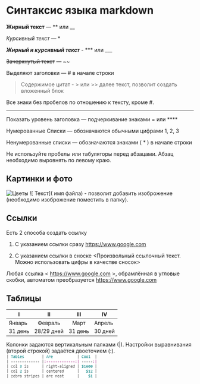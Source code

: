 # Cинтаксис языка markdown #

 **Жирный текст** — ** или  __ 

 *Курсивный текст*  — *

 ***Жирный и курсивный текст***  - *** или  ___ 

  ~~Зачеркнутый текст~~ — ~~

 Выделяют заголовки — # в начале строки

 > Содержимое цитат - > или >> далее текст,  позволит создать вложенный блок

Все знаки без пробелов по отношению к тексту, кроме #.
********************************************
Показать уровень заголовка —
подчеркивание знаками = или ****

Нумерованные Списки — обозначаются
обычными цифрами 1, 2, 3

 Ненумерованные cписки — обозначаются
знаками ( * ) в начале строки

  Не используйте пробелы или табуляторы перед абзацами.
Абзац необходимо выровнять по левому краю.

## Картинки и фото ##
![Цветы](1.jpeg) ![ Текст]( имя файла) - позволит добавить изоброжение (необходимо изоброжение поместить в папку).
 
## Ссылки ##

Есть 2 способа создать ссылку

1. С указанием ссылки сразу <https://www.google.com>

2. С указанием ссылки в сноске <Произвольный ссылочный текст. Можно использовать цифры в качестве сносок>

Любая ссылка < https://www.google.com >, обрамлённая в угловые скобки, автоматом преобразуется 
<https://www.google.com>

## Таблицы ##

| I      |  II       |      III   |      IV    |   
|-------|:---------:|:----------:|-----------|
|Январь  |  Февраль   |     Март   | Апрель     |
| 31 день |28/29 дней | 31 день    | 30 дней     |

 Колонки задаются вертикальным палками (|). Настройки выравнивания (второй строкой) задаётся двоеточием (:). ![Цветы](%D0%A1%D0%BD%D0%B8%D0%BC%D0%BE%D0%BA.png)
 